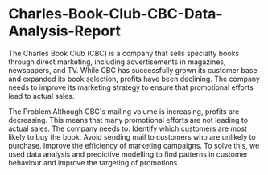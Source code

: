 # Charles-Book-Club-CBC-Data-Analysis-Report

The Charles Book Club (CBC) is a company that sells specialty books through direct marketing, including advertisements in magazines, newspapers, and TV. While CBC has successfully grown its customer base and expanded its book selection, profits have been declining. The company needs to improve its marketing strategy to ensure that promotional efforts lead to actual sales.

The Problem
Although CBC's mailing volume is increasing, profits are decreasing. This means that many promotional efforts are not leading to actual sales. The company needs to: Identify which customers are most likely to buy the book. Avoid sending mail to customers who are unlikely to purchase. Improve the efficiency of marketing campaigns.
To solve this, we used data analysis and predictive modelling to find patterns in customer behaviour and improve the targeting of promotions.
